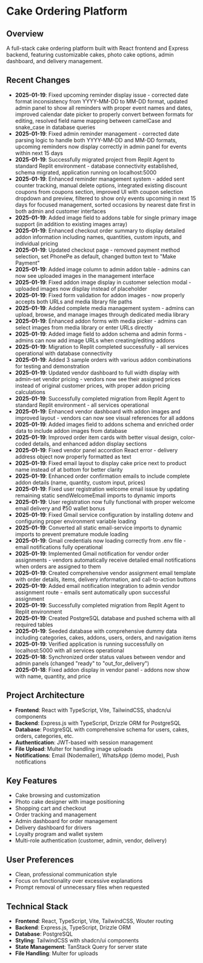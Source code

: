 # Cake Ordering Platform

## Overview
A full-stack cake ordering platform built with React frontend and Express backend, featuring customizable cakes, photo cake options, admin dashboard, and delivery management.

## Recent Changes
- **2025-01-19**: Fixed upcoming reminder display issue - corrected date format inconsistency from YYYY-MM-DD to MM-DD format, updated admin panel to show all reminders with proper event names and dates, improved calendar date picker to properly convert between formats for editing, resolved field name mapping between camelCase and snake_case in database queries
- **2025-01-19**: Fixed admin reminder management - corrected date parsing logic to handle both YYYY-MM-DD and MM-DD formats, upcoming reminders now display correctly in admin panel for events within next 15 days
- **2025-01-19**: Successfully migrated project from Replit Agent to standard Replit environment - database connectivity established, schema migrated, application running on localhost:5000
- **2025-01-19**: Enhanced reminder management system - added sent counter tracking, manual delete options, integrated existing discount coupons from coupons section, improved UI with coupon selection dropdown and preview, filtered to show only events upcoming in next 15 days for focused management, sorted occasions by nearest date first in both admin and customer interfaces
- **2025-01-19**: Added image field to addons table for single primary image support (in addition to existing images array)
- **2025-01-19**: Enhanced checkout order summary to display detailed addon information including names, quantities, custom inputs, and individual pricing
- **2025-01-19**: Updated checkout page - removed payment method selection, set PhonePe as default, changed button text to "Make Payment"
- **2025-01-19**: Added image column to admin addon table - admins can now see uploaded images in the management interface
- **2025-01-19**: Fixed addon image display in customer selection modal - uploaded images now display instead of placeholder
- **2025-01-19**: Fixed form validation for addon images - now properly accepts both URLs and media library file paths
- **2025-01-19**: Added complete media management system - admins can upload, browse, and manage images through dedicated media library
- **2025-01-19**: Enhanced addon forms with media picker - admins can select images from media library or enter URLs directly
- **2025-01-19**: Added image field to addon schema and admin forms - admins can now add image URLs when creating/editing addons
- **2025-01-19**: Migration to Replit completed successfully - all services operational with database connectivity
- **2025-01-19**: Added 3 sample orders with various addon combinations for testing and demonstration
- **2025-01-19**: Updated vendor dashboard to full width display with admin-set vendor pricing - vendors now see their assigned prices instead of original customer prices, with proper addon pricing calculations
- **2025-01-19**: Successfully completed migration from Replit Agent to standard Replit environment - all services operational
- **2025-01-19**: Enhanced vendor dashboard with addon images and improved layout - vendors can now see visual references for all addons
- **2025-01-19**: Added images field to addons schema and enriched order data to include addon images from database
- **2025-01-19**: Improved order item cards with better visual design, color-coded details, and enhanced addon display sections
- **2025-01-19**: Fixed vendor panel accordion React error - delivery address object now properly formatted as text
- **2025-01-19**: Fixed email layout to display cake price next to product name instead of at bottom for better clarity
- **2025-01-19**: Enhanced order confirmation emails to include complete addon details (name, quantity, custom input, prices)
- **2025-01-19**: Fixed user registration welcome email issue by updating remaining static sendWelcomeEmail imports to dynamic imports
- **2025-01-19**: User registration now fully functional with proper welcome email delivery and ₹50 wallet bonus
- **2025-01-19**: Fixed Gmail service configuration by installing dotenv and configuring proper environment variable loading
- **2025-01-19**: Converted all static email-service imports to dynamic imports to prevent premature module loading
- **2025-01-19**: Gmail credentials now loading correctly from .env file - email notifications fully operational
- **2025-01-19**: Implemented Gmail notification for vendor order assignments - vendors automatically receive detailed email notifications when orders are assigned to them
- **2025-01-19**: Created comprehensive vendor assignment email template with order details, items, delivery information, and call-to-action buttons
- **2025-01-19**: Added email notification integration to admin vendor assignment route - emails sent automatically upon successful assignment
- **2025-01-19**: Successfully completed migration from Replit Agent to Replit environment
- **2025-01-19**: Created PostgreSQL database and pushed schema with all required tables
- **2025-01-19**: Seeded database with comprehensive dummy data including categories, cakes, addons, users, orders, and navigation items
- **2025-01-19**: Verified application is running successfully on localhost:5000 with all services operational
- **2025-01-18**: Synchronized order status values between vendor and admin panels (changed "ready" to "out_for_delivery")
- **2025-01-18**: Fixed addon display in vendor panel - addons now show with name, quantity, and price

## Project Architecture
- **Frontend**: React with TypeScript, Vite, TailwindCSS, shadcn/ui components
- **Backend**: Express.js with TypeScript, Drizzle ORM for PostgreSQL
- **Database**: PostgreSQL with comprehensive schema for users, cakes, orders, categories, etc.
- **Authentication**: JWT-based with session management
- **File Upload**: Multer for handling image uploads
- **Notifications**: Email (Nodemailer), WhatsApp (demo mode), Push notifications

## Key Features
- Cake browsing and customization
- Photo cake designer with image positioning
- Shopping cart and checkout
- Order tracking and management
- Admin dashboard for order management
- Delivery dashboard for drivers
- Loyalty program and wallet system
- Multi-role authentication (customer, admin, vendor, delivery)

## User Preferences
- Clean, professional communication style
- Focus on functionality over excessive explanations
- Prompt removal of unnecessary files when requested

## Technical Stack
- **Frontend**: React, TypeScript, Vite, TailwindCSS, Wouter routing
- **Backend**: Express.js, TypeScript, Drizzle ORM
- **Database**: PostgreSQL
- **Styling**: TailwindCSS with shadcn/ui components
- **State Management**: TanStack Query for server state
- **File Handling**: Multer for uploads